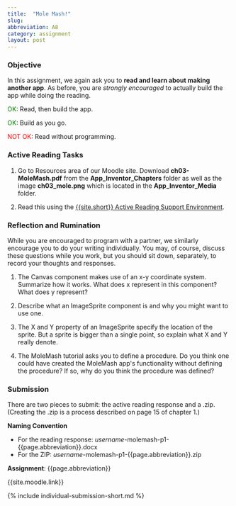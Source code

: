 ```yaml
---
title:  "Mole Mash!"
slug: 
abbreviation: A8
category: assignment
layout: post
---
```


### Objective

In this assignment, we again ask you to **read and learn about making another app**. As before, you are *strongly encouraged* to actually build the app while doing the reading. 

<span style="color:green;">OK</span>: Read, then build the app.

<span style="color:green;">OK</span>: Build as you go.

<span style="color:red;">NOT OK</span>: Read without programming.


### Active Reading Tasks

1. Go to Resources area of our Moodle site.  Download **ch03-MoleMash.pdf** from the **App\_Inventor\_Chapters** folder as well as the image **ch03\_mole.png** which is located in the **App\_Inventor\_Media** folder.

1. Read this using the [{{site.short}} Active Reading Support Environment]({{site.base}}/infra/active-reading-process/).

### Reflection and Rumination

While you are encouraged to program with a partner, we similarly encourage you to do your writing individually. You may, of course, discuss these questions while you work, but you should sit down, separately, to record your thoughts and responses.

1. The Canvas component makes use of an x-y coordinate system.  Summarize how it works.  What does x represent in this component?  What does y represent?

1. Describe what an ImageSprite component is and why you might want to use one.

1. The X and Y property of an ImageSprite specify the location of the sprite. But a sprite is bigger than a single point, so explain what X and Y really denote.

1. The MoleMash tutorial asks you to define a procedure.  Do you think one could have created the MoleMash app's functionality without defining the procedure?  If so, why do you think the procedure was defined?


### Submission

There are two pieces to submit: the active reading response and a .zip. (Creating the .zip is a process described on page 15 of chapter 1.)

**Naming Convention**

* For the reading response: *username*-molemash-p1-{{page.abbreviation}}.docx
* For the ZIP: *username*-molemash-p1-{{page.abbreviation}}.zip

**Assignment**: {{page.abbreviation}}

{{site.moodle.link}}

{% include individual-submission-short.md %}

